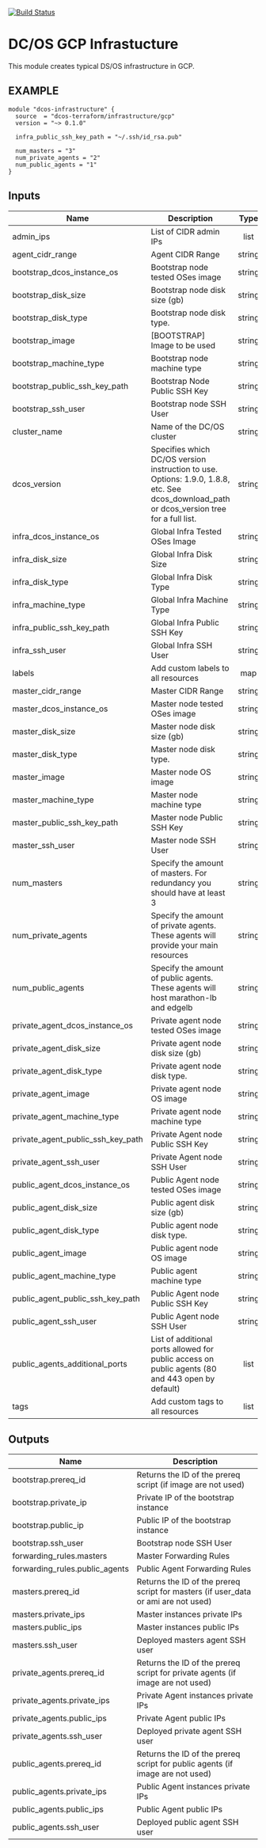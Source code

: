 [![Build Status](https://jenkins-terraform.mesosphere.com/service/dcos-terraform-jenkins/job/dcos-terraform/job/terraform-gcp-infrastructure/job/master/badge/icon)](https://jenkins-terraform.mesosphere.com/service/dcos-terraform-jenkins/job/dcos-terraform/job/terraform-gcp-infrastructure/job/master/)

# DC/OS GCP Infrastucture

This module creates typical DS/OS infrastructure in GCP.

## EXAMPLE

```hcl
module "dcos-infrastructure" {
  source  = "dcos-terraform/infrastructure/gcp"
  version = "~> 0.1.0"

  infra_public_ssh_key_path = "~/.ssh/id_rsa.pub"

  num_masters = "3"
  num_private_agents = "2"
  num_public_agents = "1"
}
```


## Inputs

| Name | Description | Type | Default | Required |
|------|-------------|:----:|:-----:|:-----:|
| admin_ips | List of CIDR admin IPs | list | - | yes |
| agent_cidr_range | Agent CIDR Range | string | `10.65.0.0/16` | no |
| bootstrap_dcos_instance_os | Bootstrap node tested OSes image | string | `` | no |
| bootstrap_disk_size | Bootstrap node disk size (gb) | string | `` | no |
| bootstrap_disk_type | Bootstrap node disk type. | string | `` | no |
| bootstrap_image | [BOOTSTRAP] Image to be used | string | `` | no |
| bootstrap_machine_type | Bootstrap node machine type | string | `` | no |
| bootstrap_public_ssh_key_path | Bootstrap Node Public SSH Key | string | `` | no |
| bootstrap_ssh_user | Bootstrap node SSH User | string | `` | no |
| cluster_name | Name of the DC/OS cluster | string | - | yes |
| dcos_version | Specifies which DC/OS version instruction to use. Options: 1.9.0, 1.8.8, etc. See dcos_download_path or dcos_version tree for a full list. | string | `1.11.4` | no |
| infra_dcos_instance_os | Global Infra Tested OSes Image | string | `coreos_1576.5.0` | no |
| infra_disk_size | Global Infra Disk Size | string | `128` | no |
| infra_disk_type | Global Infra Disk Type | string | `pd-ssd` | no |
| infra_machine_type | Global Infra Machine Type | string | `n1-standard-8` | no |
| infra_public_ssh_key_path | Global Infra Public SSH Key | string | - | yes |
| infra_ssh_user | Global Infra SSH User | string | `` | no |
| labels | Add custom labels to all resources | map | `<map>` | no |
| master_cidr_range | Master CIDR Range | string | `10.64.0.0/16` | no |
| master_dcos_instance_os | Master node tested OSes image | string | `` | no |
| master_disk_size | Master node disk size (gb) | string | `` | no |
| master_disk_type | Master node disk type. | string | `` | no |
| master_image | Master node OS image | string | `` | no |
| master_machine_type | Master node machine type | string | `` | no |
| master_public_ssh_key_path | Master node Public SSH Key | string | `` | no |
| master_ssh_user | Master node SSH User | string | `` | no |
| num_masters | Specify the amount of masters. For redundancy you should have at least 3 | string | `3` | no |
| num_private_agents | Specify the amount of private agents. These agents will provide your main resources | string | `1` | no |
| num_public_agents | Specify the amount of public agents. These agents will host marathon-lb and edgelb | string | `1` | no |
| private_agent_dcos_instance_os | Private agent node tested OSes image | string | `` | no |
| private_agent_disk_size | Private agent node disk size (gb) | string | `` | no |
| private_agent_disk_type | Private agent node disk type. | string | `` | no |
| private_agent_image | Private agent node OS image | string | `` | no |
| private_agent_machine_type | Private agent node machine type | string | `` | no |
| private_agent_public_ssh_key_path | Private Agent node Public SSH Key | string | `` | no |
| private_agent_ssh_user | Private Agent node SSH User | string | `` | no |
| public_agent_dcos_instance_os | Public Agent node tested OSes image | string | `` | no |
| public_agent_disk_size | Public agent disk size (gb) | string | `` | no |
| public_agent_disk_type | Public agent node disk type. | string | `` | no |
| public_agent_image | Public agent node OS image | string | `` | no |
| public_agent_machine_type | Public agent machine type | string | `` | no |
| public_agent_public_ssh_key_path | Public Agent node Public SSH Key | string | `` | no |
| public_agent_ssh_user | Public Agent node SSH User | string | `` | no |
| public_agents_additional_ports | List of additional ports allowed for public access on public agents (80 and 443 open by default) | list | `<list>` | no |
| tags | Add custom tags to all resources | list | `<list>` | no |

## Outputs

| Name | Description |
|------|-------------|
| bootstrap.prereq_id | Returns the ID of the prereq script (if image are not used) |
| bootstrap.private_ip | Private IP of the bootstrap instance |
| bootstrap.public_ip | Public IP of the bootstrap instance |
| bootstrap.ssh_user | Bootstrap node SSH User |
| forwarding_rules.masters | Master Forwarding Rules |
| forwarding_rules.public_agents | Public Agent Forwarding Rules |
| masters.prereq_id | Returns the ID of the prereq script for masters (if user_data or ami are not used) |
| masters.private_ips | Master instances private IPs |
| masters.public_ips | Master instances public IPs |
| masters.ssh_user | Deployed masters agent SSH user |
| private_agents.prereq_id | Returns the ID of the prereq script for private agents (if image are not used) |
| private_agents.private_ips | Private Agent instances private IPs |
| private_agents.public_ips | Private Agent public IPs |
| private_agents.ssh_user | Deployed private agent SSH user |
| public_agents.prereq_id | Returns the ID of the prereq script for public agents (if image are not used) |
| public_agents.private_ips | Public Agent instances private IPs |
| public_agents.public_ips | Public Agent public IPs |
| public_agents.ssh_user | Deployed public agent SSH user |

